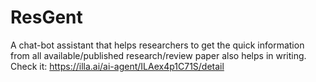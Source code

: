 # ResGent
A chat-bot assistant that helps researchers to get the quick information from all available/published research/review paper also helps in writing.
Check it: https://illa.ai/ai-agent/ILAex4p1C71S/detail
